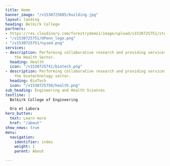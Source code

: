 ```yaml
---
title: Home
banner_image: "/v1530725685/building.jpg"
layout: landing
heading: Belkirk College
partners:
- https://res.cloudinary.com/forestrydemo1/image/upload/v1530725751/stem.png
- "/v1530725751/UPenn_logo.png"
- "/v1530725751/nysed.png"
services:
- description: Performing collaborative research and providing services to support
    the Health Sector.
  heading: Health
  icon: "/v1530725741/biotech.png"
- description: Performing collaborative research and providing services to support
    the biotechnology sector.
  heading: BioTech
  icon: "/v1530725750/health.png"
sub_heading: Engineering and Health Sciences
textline: |
  Belkirk College of Engineering

  Ora et Labora
hero_button:
  text: Learn more
  href: "/about"
show_news: true
menu:
  navigation:
    identifier: index
    weight: 1
    parent: About

---
```

